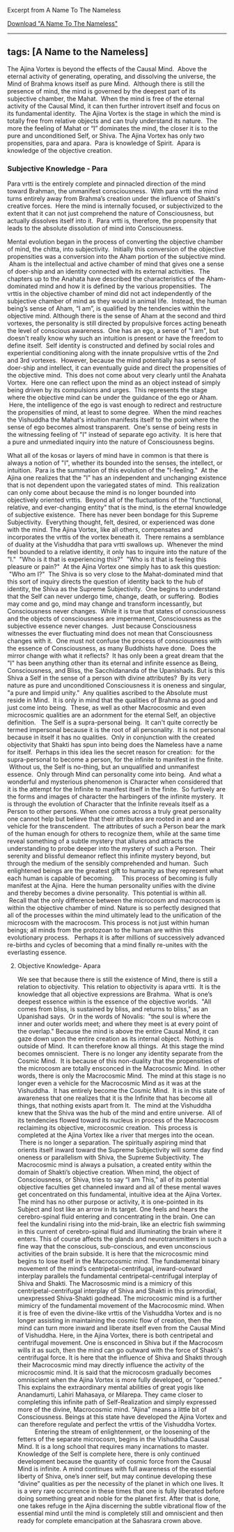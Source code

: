 Excerpt from A Name To The Nameless  

<a href="http://elmisterio.org/books/a-name-to-the-nameless.pdf">Download "A Name To The Nameless"</a> 

---
tags: [A Name to the Nameless]
---
The Ajina Vortex is beyond the effects of the Causal Mind.  Above the eternal activity of generating, operating, and dissolving the universe, the Mind of Brahma knows itself as pure Mind.  Although there is still the presence of mind, the mind is governed by the deepest part of its subjective chamber, the Mahat.  When the mind is free of the eternal activity of the Causal  Mind, it can then further introvert itself and focus on its fundamental identity.  The Ajina Vortex is the stage in which the mind is totally free from relative objects and can truly understand its nature.  The more the feeling of Mahat or “I” dominates the mind, the closer it is to the pure and unconditioned Self, or Shiva.
	The Ajina Vortex has only two propensities, para and apara.  Para is knowledge of Spirit.  Apara is knowledge of the objective creation.
   

### Subjective Knowledge - Para

Para vrtti is the entirely complete and pinnacled direction of the mind toward Brahman, the unmanifest consciousness.  With para vrtti the mind turns entirely away from Brahma’s creation under the influence of Shakti's creative forces.  Here the mind is internally focused, or subjectivized to the extent that it can not just comprehend the nature of Consciousness, but actually dissolves itself into it.  Para vrtti is, therefore, the propensity that leads to the absolute dissolution of mind into Consciousness.

Mental evolution began in the process of converting the objective chamber of mind, the chitta, into subjectivity.  Initially this conversion of the objective propensities was a conversion into the Aham portion of the subjective mind.  Aham is the intellectual and active chamber of mind that gives one a sense of doer-ship and an identity connected with its external activities.  The chapters up to the Anahata have described the characteristics of the Aham-dominated mind and how it is defined by the various propensities.  The vrttis in the objective chamber of mind did not act independently of the subjective chamber of mind as they would in animal life.  Instead, the human being’s sense of Aham, “I am”, is qualified by the tendencies within the objective mind. Although there is the sense of Aham at the second and third vortexes, the personality is still directed by propulsive forces acting beneath the level of conscious awareness.  One has an ego, a sense of "I am", but doesn't really know why such an intuition is present or have the freedom to define itself.  Self identity is constructed and defined by social roles and experiential conditioning along with the innate propulsive vrttis of the 2nd and 3rd vortexes.  However, because the mind potentially has a sense of doer-ship and intellect, it can eventually guide and direct the propensities of the objective mind.  This does not come about very clearly until the Anahata Vortex.  Here one can reflect upon the mind as an object instead of simply being driven by its compulsions and urges.  This represents the stage where the objective mind can be under the guidance of the ego or Aham.  Here, the intelligence of the ego is vast enough to redirect and restructure the propensities of mind, at least to some degree.  When the mind reaches the Vishuddha the Mahat's intuition manifests itself to the point where the sense of ego becomes almost transparent.  One's sense of being rests in the witnessing feeling of "I" instead of separate ego activity.  It is here that a pure and unmediated inquiry into the nature of Consciousness begins.  

What all of the kosas or layers of mind have in common is that there is always a notion of "I", whether its bounded into the senses, the intellect, or intuition.  Para is the summation of this evolution of the "I-feeling."  At the Ajina one realizes that the "I" has an independent and unchanging existence that is not dependent upon the variegated states of mind.  This realization can only come about because the mind is no longer bounded into objectively oriented vrttis.  Beyond all of the fluctuations of the "functional, relative, and ever-changing entity" that is the mind, is the eternal knowledge of subjective existence.  There has never been bondage for this Supreme Subjectivity.  Everything thought, felt, desired, or experienced was done with the mind.
	The Ajina Vortex, like all others, compensates and incorporates the vrttis of the vortex beneath it.  There remains a semblance of duality at the Vishuddha that para vrtti swallows up.  Whenever the mind feel bounded to a relative identity, it only has to inquire into the nature of the "I."  "Who is it that is experiencing this?"  "Who is it that is feeling this pleasure or pain?"  At the Ajina Vortex one simply has to ask this question:  "Who am I?"  The Shiva is so very close to the Mahat-dominated mind that this sort of inquiry directs the question of identity back to the hub of identity, the Shiva as the Supreme Subjectivity.  One begins to understand that the Self can never undergo time, change, death, or suffering.  Bodies may come and go, mind may change and transform incessantly, but Consciousness never changes.  While it is true that states of consciousness and the objects of consciousness are impermanent, Consciousness as the subjective essence never changes.  Just because Consciousness witnesses the ever fluctuating mind does not mean that Consciousness changes with it.  One must not confuse the process of consciousness with the essence of Consciousness, as many Buddhists have done.  Does the mirror change with what it reflects?  It has only been a great dream that the "I" has been anything other than its eternal and infinite essence as Being, Consciousness, and Bliss, the Sacchidananda of the Upanishads.
	But is this Shiva a Self in the sense of a person with divine attributes?  By its very nature as pure and unconditioned Consciousness it is oneness and singular, "a pure and limpid unity."  Any qualities ascribed to the Absolute must reside in Mind.  It is only in mind that the qualities of Brahma as good and just come into being.  These, as well as other Macrocosmic and even microcosmic qualities are an adornment for the eternal Self, an objective definition.  
	The Self is a supra-personal being.  It can't quite correctly be termed impersonal because it is the root of all personality.  It is not personal because in itself it has no qualities.  Only in conjunction with the created objectivity that Shakti has spun into being does the Nameless have a name for itself.  Perhaps in this idea lies the secret reason for creation:  for the supra-personal to become a person, for the infinite to manifest in the finite.  Without us, the Self is no-thing, but an unqualified and unmanifest essence.  Only through Mind can personality come into being.  And what a wonderful and mysterious phenomenon is Character when considered that it is the attempt for the Infinite to manifest itself in the finite.  So furtively are the forms and images of character the harbingers of the infinite mystery.  It is through the evolution of Character that the Infinite reveals itself as a Person to other persons. 	When one comes across a truly great personality one cannot help but believe that their attributes are rooted in and are a vehicle for the transcendent.  The attributes of such a Person bear the mark of the human enough for others to recognize them, while at the same time reveal something of a subtle mystery that allures and attracts the understanding to probe deeper into the mystery of such a Person.  Their serenity and blissful demeanor reflect this infinite mystery beyond, but through the medium of the sensibly comprehended and human.  Such enlightened beings are the greatest gift to humanity as they represent what each human is capable of becoming.
    This process of becoming is fully manifest at the Ajina.  Here the human personality unifies with the divine and thereby becomes a divine personality.  This potential is within all.  Recall that the only difference between the microcosm and macrocosm is within the objective chamber of mind. Nature is so perfectly designed that all of the processes within the mind ultimately lead to the unification of the microcosm with the macrocosm. This process is not just within human beings; all minds from the protozoan to the human are within this evolutionary process.   Perhaps it is after millions of successively advanced re-births and cycles of becoming that a mind finally re-unites with the everlasting essence.   

2. Objective Knowledge- Apara

	We see that because there is still the existence of Mind, there is still a relation to objectivity.  This relation to objectivity is apara vrtti.  It is the knowledge that all objective expressions are Brahma.  What is one’s deepest essence within is the essence of the objective worlds.  "All comes from bliss, is sustained by bliss, and returns to bliss," as an Upanishad says.  Or in the words of Novalis:  "the soul is where the inner and outer worlds meet; and where they meet is at every point of the overlap."  Because the mind is above the entire Causal  Mind, it can gaze down upon the entire creation as its internal object.  Nothing is outside of Mind.  It can therefore know all things.  At this stage the mind becomes omniscient.  There is no longer any identity separate from the Cosmic Mind.  It is because of this non-duality that the propensities of the microcosm are totally ensconced in the Macrocosmic Mind.  In other words, there is only the Macrocosmic Mind.  The mind at this stage is no longer even a vehicle for the Macrocosmic Mind as it was at the Vishuddha.  It has entirely become the Cosmic Mind.  It is in this state of awareness that one realizes that it is the Infinite that has become all things, that nothing exists apart from It.  The mind at the Vishuddha knew that the Shiva was the hub of the mind and entire universe.  All of its tendencies flowed toward its nucleus in process of the Macrocosm reclaiming its objective, microcosmic creation.  This process is completed at the Ajina Vortex like a river that merges into the ocean.  There is no longer a separation.
	The spiritually aspiring mind that orients itself inward toward the Supreme Subjectivity will some day find oneness or parallelism with Shiva, the Supreme Subjectivity. The Macrocosmic mind is always a pulsation, a created entity within the domain of Shakti’s objective creation. When mind, the object of Consciousness, or Shiva, tries to say “I am This,” all of its potential objective faculties get channeled inward and all of these mental waves get concentrated on this fundamental, intuitive idea at the Ajina Vortex. The mind has no other purpose or activity, it is one-pointed in its Subject and lost like an arrow in its target. One feels and hears the cerebro-spinal fluid entering and concentrating in the brain. One can feel the kundalini rising into the mid-brain, like an electric fish swimming in this current of cerebro-spinal fluid and illuminating the brain where it enters. This of course affects the glands and neurotransmitters in such a fine way that the conscious, sub-conscious, and even unconscious activities of the brain subside. It is here that the microcosmic mind begins to lose itself in the Macrocosmic mind. The fundamental binary movement of the mind’s centripetal-centrifugal, inward-outward interplay parallels the fundamental centripetal-centrifugal interplay of Shiva and Shakti.
	The Macrososmic mind is a mimicry of this centripetal-centrifugal interplay of Shiva and Shakti in this primordial, unexpressed Shiva-Shakti godhead. The microcosmic mind is a further mimicry of the fundamental movement of the Macrocosmic mind. When it is free of even the divine-like vrttis of the Vishuddha Vortex and is no longer assisting in maintaining the cosmic flow of creation, then the mind can turn more inward and liberate itself even from the Causal  Mind of Vishuddha. Here, in the Ajina Vortex, there is both centripetal and centrifugal movement. One is ensconced in Shiva but if the Macrocosm wills it as such, then the mind can go outward with the force of Shakti's centrifugal force. It is here that the influence of Shiva and Shakti through their Macrocosmic mind may directly influence the activity of the microcosmic mind. It is said that the microcosm gradually becomes omniscient when the Ajina Vortex is more fully developed, or “opened.” This explains the extraordinary mental abilities of great yogis like Anandamurti, Lahiri Mahasaya, or Milarepa. They came closer to completing this infinite path of Self-Realization and simply expressed more of the divine, Macrocosmic mind. “Ajina” means a little bit of Consciousness. Beings at this state have developed the Ajina Vortex and can therefore regulate and perfect the vrttis of the Vishuddha Vortex.
          Entering the stream of enlightenment, or the loosening of the fetters of the separate microcosm, begins in the Vishuddha Causal  Mind. It is a long school that requires many incarnations to master. Knowledge of the Self is complete here, there is only continued development because the quantity of cosmic force from the Causal  Mind is infinite. A mind continues with full awareness of the essential liberty of Shiva, one’s inner self, but may continue developing these “divine” qualities as per the necessity of the planet in which one lives. It is a very rare occurrence in these times that one is fully liberated before doing something great and noble for the planet first. After that is done, one takes refuge in the Ajina discerning the subtle vibrational flow of the essential mind until the mind is completely still and omniscient and then ready for complete emancipation at the Sahasrara crown above.   
